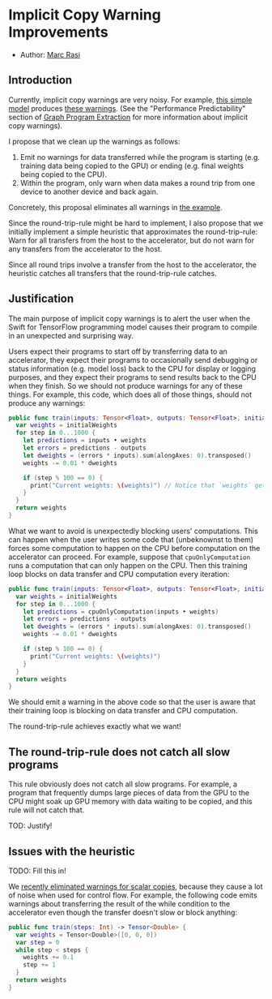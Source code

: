 # Implicit Copy Warning Improvements

* Author: [Marc Rasi](https://github.com/marcrasi)

## Introduction

Currently, implicit copy warnings are very noisy. For example, [this simple
model] produces [these warnings]. (See the "Performance Predictability" section
of [Graph Program Extraction] for more information about implicit copy
warnings).

I propose that we clean up the warnings as follows:
1. Emit no warnings for data transferred while the program is starting (e.g.
   training data being copied to the GPU) or ending (e.g. final weights being
   copied to the CPU).
2. Within the program, only warn when data makes a round trip from one device to
   another device and back again.

Concretely, this proposal eliminates all warnings in [the example].

Since the round-trip-rule might be hard to implement, I also propose that we
initially implement a simple heuristic that approximates the round-trip-rule:
Warn for all transfers from the host to the accelerator, but do not warn for any
transfers from the accelerator to the host.

Since all round trips involve a transfer from the host to the accelerator, the
heuristic catches all transfers that the round-trip-rule catches.

[Graph Program Extraction]: https://github.com/tensorflow/swift/blob/master/docs/GraphProgramExtraction.md
[this simple model]: ./ImplicitCopyWarnings/LinearRegression.swift
[the example]: ./ImplicitCopyWarnings/LinearRegression.swift
[these warnings]: ./ImplicitCopyWarnings/LinearRegression-warnings.txt

## Justification

The main purpose of implicit copy warnings is to alert the user when the Swift
for TensorFlow programming model causes their program to compile in an
unexpected and surprising way.

Users expect their programs to start off by transferring data to an accelerator,
they expect their programs to occasionally send debugging or status information
(e.g. model loss) back to the CPU for display or logging purposes, and they
expect their programs to send results back to the CPU when they finish. So we
should not produce warnings for any of these things. For example, this code,
which does all of those things, should not produce any warnings:

```swift
public func train(inputs: Tensor<Float>, outputs: Tensor<Float>, initialWeights: Tensor<Float>) -> Tensor<Float> {
  var weights = initialWeights
  for step in 0...1000 {
    let predictions = inputs • weights
    let errors = predictions - outputs
    let dweights = (errors * inputs).sum(alongAxes: 0).transposed()
    weights -= 0.01 * dweights

    if (step % 100 == 0) {
      print("Current weights: \(weights)") // Notice that `weights` gets copied to the CPU
    }
  }
  return weights
}
```

What we want to avoid is unexpectedly blocking users' computations. This can
happen when the user writes some code that (unbeknownst to them) forces some
computation to happen on the CPU before computation on the accelerator can
proceed. For example, suppose that `cpuOnlyComputation` runs a computation that
can only happen on the CPU. Then this training loop blocks on data transfer and
CPU computation every iteration:

```swift
public func train(inputs: Tensor<Float>, outputs: Tensor<Float>, initialWeights: Tensor<Float>) -> Tensor<Float> {
  var weights = initialWeights
  for step in 0...1000 {
    let predictions = cpuOnlyComputation(inputs • weights)
    let errors = predictions - outputs
    let dweights = (errors * inputs).sum(alongAxes: 0).transposed()
    weights -= 0.01 * dweights

    if (step % 100 == 0) {
      print("Current weights: \(weights)")
    }
  }
  return weights
}
```

We should emit a warning in the above code so that the user is aware that their
training loop is blocking on data transfer and CPU computation.

The round-trip-rule achieves exactly what we want!

## The round-trip-rule does not catch all slow programs

This rule obviously does not catch all slow programs. For example, a program
that frequently dumps large pieces of data from the GPU to the CPU might soak up
GPU memory with data waiting to be copied, and this rule will not catch that.

TOD: Justify!

## Issues with the heuristic

TODO: Fill this in!

We [recently eliminated warnings for scalar copies], because they cause a lot of
noise when used for control flow. For example, the following code emits warnings
about transferring the result of the while condition to the accelerator even
though the transfer doesn't slow or block anything:

```swift
public func train(steps: Int) -> Tensor<Double> {
  var weights = Tensor<Double>([0, 0, 0])
  var step = 0
  while step < steps {
    weights += 0.1
    step += 1
  }
  return weights
}
```



[recently eliminated warnings for scalar copies]: https://github.com/apple/swift/pull/18549
